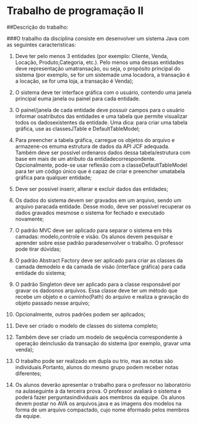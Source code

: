 # Trabalho de programação II

##Descrição do trabalho:

###O trabalho da disciplina consiste em desenvolver um sistema Java com as seguintes características:
1. Deve ter pelo menos 3 entidades (por exemplo: Cliente, Venda, Locação, Produto,Categoria, etc.). Pelo menos uma dessas entidades deve representação umatransação, ou seja, o propósito principal do sistema (por exemplo, se for um sistemade uma locadora, a transação é a locação, se for uma loja, a transação é Venda);

2. O sistema deve ter interface gráfica com o usuário, contendo uma janela principal euma janela ou painel para cada entidade.

3. O painel/janela de cada entidade deve possuir campos para o usuário informar osatributos das entidades e uma tabela que permite visualizar todos os dadosexistentes da entidade. Uma dica: para criar uma tabela gráfica, use as classesJTable e DefaultTableModel;

4. Para preencher a tabela gráfica, carregue os objetos do arquivo e armazene-os emuma estrutura de dados da API JCF adequada. Também deve ser possível ordenaros dados dessa tabela/estrutura com base em mais de um atributo da entidadecorrespondente. Opcionalmente, pode-se usar reflexão com a classeDefaultTableModel para ter um código único que é capaz de criar e preencher umatabela gráfica para qualquer entidade;

5. Deve ser possível inserir, alterar e excluir dados das entidades;

6. Os dados do sistema devem ser gravados em um arquivo, sendo um arquivo paracada entidade. Desse modo, deve ser possível recuperar 
os dados gravados mesmose o sistema for fechado e executado novamente;

7. O padrão MVC deve ser aplicado para separar o sistema em três camadas: modelo,controle e visão. Os alunos devem pesquisar e aprender sobre esse padrão paradesenvolver o trabalho. O professor pode tirar dúvidas;

8. O padrão Abstract Factory deve ser aplicado para criar as classes da camada demodelo e da camada de visão (interface gráfica) para cada entidade do sistema;

9. O padrão Singleton deve ser aplicado para a classe responsável por gravar os dadosnos arquivos. Essa classe deve ter um método que recebe um objeto e o caminho(Path) do arquivo e realiza a gravação do objeto passado nesse arquivo;

10. Opcionalmente, outros padrões podem ser aplicados;

11. Deve ser criado o modelo de classes do sistema completo;

12. Também deve ser criado um modelo de sequência correspondente à operação deinclusão da transação do sistema (por exemplo, gravar uma venda);

13. O trabalho pode ser realizado em dupla ou trio, mas as notas são individuais.Portanto, alunos do mesmo grupo podem receber notas diferentes;

14. Os alunos deverão apresentar o trabalho para o professor no laboratório na aulaseguinte à da terceira prova. O professor avaliará o sistema e poderá fazer perguntasindividuais aos membros da equipe. Os alunos devem postar no AVA os arquivos.java e as imagens dos modelos na forma de um arquivo compactado, cujo nome éformado pelos membros da equipe.
